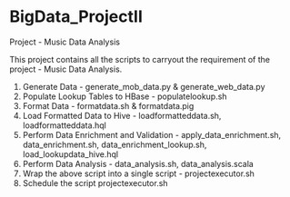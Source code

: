 # BigData_ProjectII
Project - Music Data Analysis

This project contains all the scripts to carryout the requirement of the project - Music Data Analysis.

1. Generate Data - generate_mob_data.py & generate_web_data.py
2. Populate Lookup Tables to HBase - populatelookup.sh
3. Format Data - formatdata.sh & formatdata.pig
4. Load Formatted Data to Hive - loadformatteddata.sh, loadformatteddata.hql
5. Perform Data Enrichment and Validation - apply_data_enrichment.sh, data_enrichment.sh, data_enrichment_lookup.sh, load_lookupdata_hive.hql
6. Perform Data Analysis - data_analysis.sh, data_analysis.scala
7. Wrap the above script into a single script - projectexecutor.sh
8. Schedule the script projectexecutor.sh
